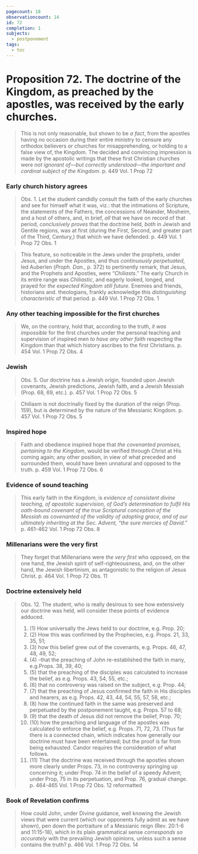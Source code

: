 ```yaml
---
pagecount: 18
observationcount: 14
id: 72
completion: 1
subjects:
  - postponement
tags:
  - toc
---
```

# Proposition 72. The doctrine of the Kingdom, as preached by the apostles, was received by the early churches.

>This is not only reasonable, but shown to be *a fact*, from the apostles having no occasion during their entire ministry to censure any orthodox believers or churches for misapprehending, or holding to a false view of, the Kingdom. The decided and convincing impression is made by the apostolic writings that these first Christian churches were *not ignorant of—but correctly understood—the important and cardinal subject of the Kingdom*.
>p. 449 Vol. 1 Prop 72
### Early church history agrees
>Obs. 1. Let the student candidly consult the faith of the early churches and see for himself what it was, viz.: that the intimations of Scripture, the statements of the Fathers, the concessions of Neander, Mosheim, and a host of others, and, in brief, *all* that we have on record of that period, *conclusively proves* that the doctrine held, *both* in Jewish and Gentile regions, was at first (during the First, Second, and greater part of the Third, Century,) that which we have defended.
>p. 449 Vol. 1 Prop 72 Obs. 1

>This feature, so noticeable in the Jews under the prophets, under Jesus, and under the Apostles, and thus *continuously perpetuated*, led Auberlen (*Proph. Dan.*, p. 372) to pertinently remark, that Jesus, and the Prophets and Apostles, were “*Chiliasts*.” The early Church in its entire range was *Chiliastic*, and eagerly looked, longed, and prayed for *the expected Kingdom still future*. Enemies and friends, historians and. theologians, frankly acknowledge this *distinguishing characteristic* of that period.
>p. 449 Vol. 1 Prop 72 Obs. 1
### Any other teaching impossible for the first churches
>We, on the contrary, hold that, according to the truth, *it was impossible* for the first churches under the personal teaching and supervision of inspired men *to have any other faith* respecting the Kingdom than that which history ascribes to the first Christians.
>p. 454 Vol. 1 Prop 72 Obs. 4
### Jewish
>Obs. 5. Our doctrine has a Jewish origin, founded upon Jewish covenants, Jewish predictions, Jewish faith, and a Jewish Messiah (Prop. 68, 69, etc.).
>p. 457 Vol. 1 Prop 72 Obs. 5

>Chiliasm is not doctrinally fixed by the duration of the reign (Prop. 159), but is determined by the nature of the Messianic Kingdom.
>p. 457 Vol. 1 Prop 72 Obs. 5
### Inspired hope
>Faith and obedience inspired hope that *the covenanted promises, pertaining to the Kingdom*, would be verified through Christ at His coming again; any other position, in view of what preceded and surrounded them, would have been unnatural and opposed to the truth.
>p. 459 Vol. 1 Prop 72 Obs. 6
### Evidence of sound teaching
>This early faith in the Kingdom, is *evidence of consistent divine teaching, of apostolic supervision, of God’s determination to fulfil His oath-bound covenant of the true Scriptural conception of the Messiah as covenanted of the validity of adopting grace, and of our ultimately inheriting at the Sec. Advent, “the sure mercies of David.*”
>p. 461-462 Vol. 1 Prop 72 Obs. 8
### Millenarians were the very first
>They forget that Millenarians were *the very first* who opposed, on the one hand, the Jewish spirit of self-righteousness, and, on the other hand, the Jewish libertinism, as antagonistic to the religion of Jesus Christ.
>p. 464 Vol. 1 Prop 72 Obs. 11
### Doctrine extensively held
>Obs. 12. The student, who is really desirous to see how extensively our doctrine was held, will consider these points of evidence adduced. 
>1. (1) How universally the Jews held to our doctrine, e.g. Prop. 20; 
>2. (2) How this was confirmed by the Prophecies, e.g. Props. 21, 33, 35, 51; 
>3. (3) how this belief grew out of the covenants, e.g. Props. 46, 47, 48, 49, 52; 
>4. (4) -that the preaching of John re-established the faith in many, e.g.Props. 38, 39, 40; 
>5. (5) that the preaching of the disciples was calculated to increase the belief, as e.g. Props. 43, 54, 55, etc.; 
>6. (6) that no controversy was raised on the subject, e.g. Prop. 44; 
>7. (7) that the preaching of Jesus confirmed the faith in His disciples and hearers, as e.g. Props. 42, 43, 44, 54, 55, 57, 58, etc.; 
>8. (8) how the continued faith in the same was preserved and perpetuated by the postponement taught, e.g. Props. 57 to 68; 
>9. (9) that the death of Jesus did not remove the belief, Prop. 70; 
>10. (10) how the preaching and language of the apostles was calculated to enforce the belief, e.g. Props. 71, 72, 73. (Thus far there is a connected chain, which indicates how generally our doctrine must have been entertained; but the proof is far from being exhausted. Candor requires the consideration of what follows. 
>11. (11) That the doctrine was received through the apostles shown more clearly under Props. 73, in no controversy springing up concerning it; under Prop. 74 in the belief of a speedy Advent; under Prop, 75 in its perpetuation, and Prop. 76, gradual change.
>p. 464-465 Vol. 1 Prop 72 Obs. 12 reformatted
### Book of Revelation confirms
>How could John, under Divine guidance, well knowing the Jewish views that were current (which our opponents fully admit as we have shown), pen down the portraiture of a Messianic reign (Rev. 20:1-6 and 11:15-18), which in its plain grammatical sense *corresponds so accurately* with the prevailing Jewish opinions, unless such a sense contains the truth?
>p. 466 Vol. 1 Prop 72 Obs. 14



